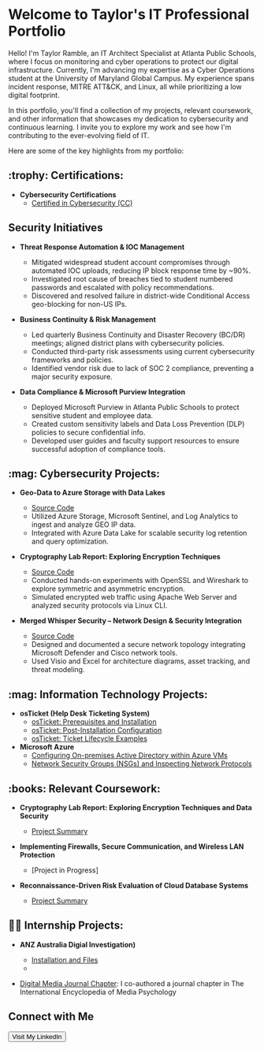 # Welcome to Taylor's IT Professional Portfolio

Hello! I'm Taylor Ramble, an IT Architect Specialist at Atlanta Public Schools, where I focus on monitoring and cyber operations to protect our digital infrastructure. Currently, I'm advancing my expertise as a Cyber Operations student at the University of Maryland Global Campus. My experience spans incident response, MITRE ATT&CK, and Linux, all while prioritizing a low digital footprint.

In this portfolio, you'll find a collection of my projects, relevant coursework, and other information that showcases my dedication to cybersecurity and continuous learning. I invite you to explore my work and see how I'm contributing to the ever-evolving field of IT.

Here are some of the key highlights from my portfolio:



<h2>:trophy: Certifications:</h2>

- <b>Cybersecurity Certifications</b>
  - [Certified in Cybersecurity (CC)](https://my.isc2.org/digitalcert)
    
<h2> Security Initiatives</h2>

- <b>Threat Response Automation & IOC Management</b>  
  - Mitigated widespread student account compromises through automated IOC uploads, reducing IP block response time by ~90%.  
  - Investigated root cause of breaches tied to student numbered passwords and escalated with policy recommendations.  
  - Discovered and resolved failure in district-wide Conditional Access geo-blocking for non-US IPs.

- <b>Business Continuity & Risk Management</b>  
  - Led quarterly Business Continuity and Disaster Recovery (BC/DR) meetings; aligned district plans with cybersecurity policies.  
  - Conducted third-party risk assessments using current cybersecurity frameworks and policies.  
  - Identified vendor risk due to lack of SOC 2 compliance, preventing a major security exposure.

- <b>Data Compliance & Microsoft Purview Integration</b>  
  - Deployed Microsoft Purview in Atlanta Public Schools to protect sensitive student and employee data.  
  - Created custom sensitivity labels and Data Loss Prevention (DLP) policies to secure confidential info.  
  - Developed user guides and faculty support resources to ensure successful adoption of compliance tools.


<h2>:mag: Cybersecurity Projects:</h2>

- <b>Geo-Data to Azure Storage with Data Lakes</b>  
  - [Source Code](https://github.com/tmramble/SentinelGeoIP)  
  - Utilized Azure Storage, Microsoft Sentinel, and Log Analytics to ingest and analyze GEO IP data.  
  - Integrated with Azure Data Lake for scalable security log retention and query optimization.

- <b>Cryptography Lab Report: Exploring Encryption Techniques</b>  
  - [Source Code](https://github.com/tmramble/cryptography)  
  - Conducted hands-on experiments with OpenSSL and Wireshark to explore symmetric and asymmetric encryption.  
  - Simulated encrypted web traffic using Apache Web Server and analyzed security protocols via Linux CLI.

- <b>Merged Whisper Security – Network Design & Security Integration</b>  
  - [Source Code](https://github.com/tmramble/Merged-Whisper-Security-Network-Topology)  
  - Designed and documented a secure network topology integrating Microsoft Defender and Cisco network tools.  
  - Used Visio and Excel for architecture diagrams, asset tracking, and threat modeling.




<h2>:mag: Information Technology Projects:</h2>

- <b>osTicket (Help Desk Ticketing System)</b>
  - [osTicket: Prerequisites and Installation](https://github.com/tmramble/osTicket)
  - [osTicket: Post-Installation Configuration](https://github.com/tmramble/post-install-config)
  - [osTicket: Ticket Lifecycle Examples](https://github.com/tmramble/ticket-lifecycle)
- <b>Microsoft Azure</b>
  - [Configuring On-premises Active Directory within Azure VMs](https://github.com/tmramble/Active-Directory-)
  - [Network Security Groups (NSGs) and Inspecting Network Protocols](https://github.com/tmramble/AzureNDS)
    
<h2>:books: Relevant Coursework:</h2>

- <b> Cryptography Lab Report: Exploring Encryption Techniques and Data Security</b>
  - [Project Summary](https://github.com/tmramble/crptography)
    
- <b>Implementing Firewalls, Secure Communication, and Wireless LAN Protection</b>
  - [Project in Progress]
    
- <b>Reconnaissance-Driven Risk Evaluation of Cloud Database Systems</b>
  - [Project Summary](https://github.com/tmramble/reconnaissance)

<h2>👨‍💻 Internship Projects:</h2>

- <b>ANZ Australia Digial Investigation)</b>
  - [Installation and Files](https://github.com/tmramble/packetcaptureanalysis)
  - 


  
- [Digital Media Journal Chapter](https://www.linkedin.com/in/taylor-ramble-4a395422a/overlay/1635542825761/single-media-viewer/?profileId=ACoAADly_rsBcasyCTiR_xBju9k3mBnV0hbWSqg): I co-authored a journal chapter in The International Encyclopedia of Media Psychology


<h2>Connect with Me</h2>
    <a href="https://www.linkedin.com/in/taylor-ramble-4a395422a/" target="_blank" rel="noopener noreferrer">
        <button>Visit My LinkedIn</button>
